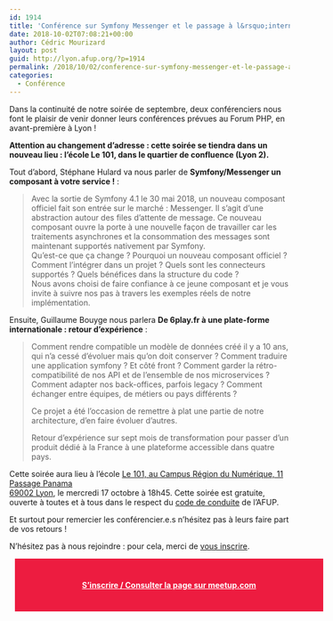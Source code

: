 ```yaml
---
id: 1914
title: 'Conférence sur Symfony Messenger et le passage à l&rsquo;international de la plateforme 6play.fr'
date: 2018-10-02T07:08:21+00:00
author: Cédric Mourizard
layout: post
guid: http://lyon.afup.org/?p=1914
permalink: /2018/10/02/conference-sur-symfony-messenger-et-le-passage-a-linternational-de-la-plateforme-6play-fr/
categories:
  - Conférence
---
```

Dans la continuité de notre soirée de septembre, deux conférenciers nous font le plaisir de venir donner leurs conférences prévues au Forum PHP, en avant-première à Lyon !

**Attention au changement d&rsquo;adresse : cette soirée se tiendra dans un nouveau lieu : l&rsquo;école Le 101, dans le quartier de confluence (Lyon 2).**

Tout d&rsquo;abord, Stéphane Hulard va nous parler de **Symfony/Messenger un composant à votre service !** :

> Avec la sortie de Symfony 4.1 le 30 mai 2018, un nouveau composant officiel fait son entrée sur le marché : Messenger. Il s&rsquo;agit d&rsquo;une abstraction autour des files d&rsquo;attente de message. Ce nouveau composant ouvre la porte à une nouvelle façon de travailler car les traitements asynchrones et la consommation des messages sont maintenant supportés nativement par Symfony.  
> Qu&rsquo;est-ce que ça change ? Pourquoi un nouveau composant officiel ? Comment l&rsquo;intégrer dans un projet ? Quels sont les connecteurs supportés ? Quels bénéfices dans la structure du code ?  
> Nous avons choisi de faire confiance à ce jeune composant et je vous invite à suivre nos pas à travers les exemples réels de notre implémentation.

Ensuite, Guillaume Bouyge nous parlera **De 6play.fr à une plate-forme internationale : retour d’expérience** :

> Comment rendre compatible un modèle de données créé il y a 10 ans, qui n’a cessé d’évoluer mais qu’on doit conserver ? Comment traduire une application symfony ? Et côté front ? Comment garder la rétro-compatibilité de nos API et de l’ensemble de nos microservices ? Comment adapter nos back-offices, parfois legacy ? Comment échanger entre équipes, de métiers ou pays différents ?
> 
> Ce projet a été l’occasion de remettre à plat une partie de notre architecture, d’en faire évoluer d’autres.
> 
> Retour d’expérience sur sept mois de transformation pour passer d’un produit dédié à la France à une plateforme accessible dans quatre pays.

Cette soirée aura lieu à l&rsquo;école [Le 101, au <span class="section-info-text">Campus Région du Numérique, 11 Passage Panama<br /> </span> 69002 Lyon](https://goo.gl/maps/fdUqEotsZhD2), le mercredi 17 octobre à 18h45. Cette soirée est gratuite, ouverte à toutes et à tous dans le respect du [code de conduite](https://afup.org/pages/site/?route=code-de-conduite/80) de l&rsquo;AFUP.

Et surtout pour remercier les conférencier.e.s n&rsquo;hésitez pas à leurs faire part de vos retours !

N’hésitez pas à nous rejoindre : pour cela, merci de [vous inscrire](https://www.meetup.com/fr-FR/afup-lyon-php/events/255120724/).

<div style="background-color: #ed1c40;width: 100%;padding: 25px;margin: 10px;font-weight: bold;text-align: center">
  <p>
    <a style="color: #fff" href="https://www.meetup.com/fr-FR/afup-lyon-php/events/255120724/">S&rsquo;inscrire / Consulter la page sur meetup.com</a>
  </p>
</div>